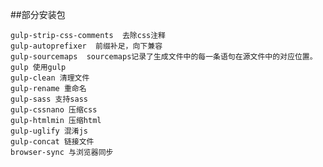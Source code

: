 ##部分安装包

    gulp-strip-css-comments  去除css注释
    gulp-autoprefixer  前缀补足，向下兼容
    gulp-sourcemaps  sourcemaps记录了生成文件中的每一条语句在源文件中的对应位置。
    gulp 使用gulp
    gulp-clean 清理文件
    gulp-rename 重命名
    gulp-sass 支持sass
    gulp-cssnano 压缩css
    gulp-htmlmin 压缩html
    gulp-uglify 混淆js
    gulp-concat 链接文件
    browser-sync 与浏览器同步